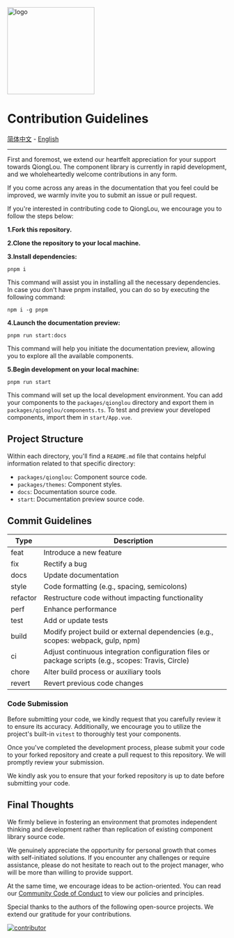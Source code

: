 <img alt="logo" src="https://user-images.githubusercontent.com/57232813/235366685-49e62e7d-bbfa-4aff-85f7-48945e8ec8f4.png" width="200">

# Contribution Guidelines

[简体中文](https://github.com/Jiangxue-team/qionglou/wiki/%E8%B4%A1%E7%8C%AE%E6%8C%87%E5%8D%97) -
[English](https://github.com/Jiangxue-team/qionglou/wiki/Contribution-Guidelines)

---

First and foremost, we extend our heartfelt appreciation for your support towards QiongLou. The component library is currently in rapid development, and we wholeheartedly welcome contributions in any form.

If you come across any areas in the documentation that you feel could be improved, we warmly invite you to submit an issue or pull request.

If you're interested in contributing code to QiongLou, we encourage you to follow the steps below:

**1.Fork this repository.**

**2.Clone the repository to your local machine.**

**3.Install dependencies:**

```ssh
pnpm i
```

This command will assist you in installing all the necessary dependencies. In case you don't have pnpm installed, you can do so by executing the following command:

```ssh
npm i -g pnpm
```

**4.Launch the documentation preview:**

```ssh
pnpm run start:docs
```

This command will help you initiate the documentation preview, allowing you to explore all the available components.

**5.Begin development on your local machine:**

```ssh
pnpm run start
```

This command will set up the local development environment. You can add your components to the `packages/qionglou` directory and export them in `packages/qionglou/components.ts`. To test and preview your developed components, import them in `start/App.vue`.

## Project Structure

Within each directory, you'll find a `README.md` file that contains helpful information related to that specific directory:

- `packages/qionglou`: Component source code.
- `packages/themes`: Component styles.
- `docs`: Documentation source code.
- `start`: Documentation preview source code.

## Commit Guidelines

| Type     | Description                                                                                         |
|----------|-----------------------------------------------------------------------------------------------------|
| feat     | Introduce a new feature                                                                             |
| fix      | Rectify a bug                                                                                       |
| docs     | Update documentation                                                                                |
| style    | Code formatting (e.g., spacing, semicolons)                                                         |
| refactor | Restructure code without impacting functionality                                                    |
| perf     | Enhance performance                                                                                 |
| test     | Add or update tests                                                                                 |
| build    | Modify project build or external dependencies (e.g., scopes: webpack, gulp, npm)                    |
| ci       | Adjust continuous integration configuration files or package scripts (e.g., scopes: Travis, Circle) |
| chore    | Alter build process or auxiliary tools                                                              |
| revert   | Revert previous code changes                                                                        |

### Code Submission

Before submitting your code, we kindly request that you carefully review it to ensure its accuracy. Additionally, we encourage you to utilize the project's built-in `vitest` to thoroughly test your components.

Once you've completed the development process, please submit your code to your forked repository and create a pull request to this repository. We will promptly review your submission.

We kindly ask you to ensure that your forked repository is up to date before submitting your code.

## Final Thoughts

We firmly believe in fostering an environment that promotes independent thinking and development rather than replication of existing component library source code.

We genuinely appreciate the opportunity for personal growth that comes with self-initiated solutions. If you encounter any challenges or require assistance, please do not hesitate to reach out to the project manager, who will be more than willing to provide support.

At the same time, we encourage ideas to be action-oriented. You can read our [Community Code of Conduct](https://github.com/Jiangxue-team/qionglou/blob/main/CODE_OF_CONDUCT.md) to view our policies and principles.

Special thanks to the authors of the following open-source projects. We extend our gratitude for your contributions.

<a href="https://github.com/Jiangxue-team/qionglou/graphs/contributors">
  <img alt="contributor" src="https://contrib.rocks/image?repo=Jiangxue-team/qionglou" />
</a>
